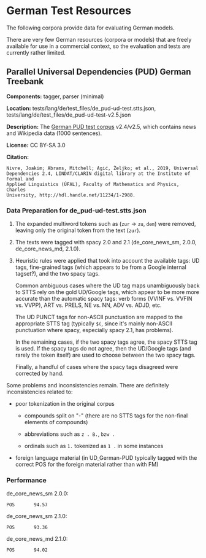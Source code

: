 # German Test Resources

The following corpora provide data for evaluating German models.

There are very few German resources (corpora or models) that are freely 
available for use in a commercial context, so the evaluation and tests 
are currently rather limited.

## Parallel Universal Dependencies (PUD) German Treebank

**Components:** tagger, parser (minimal)

**Location:** tests/lang/de/test_files/de_pud-ud-test.stts.json, tests/lang/de/test_files/de_pud-ud-test-v2.5.json

**Description:** The [German PUD test
corpus](https://github.com/UniversalDependencies/UD_German-PUD) v2.4/v2.5, which
contains news and Wikipedia data (1000 sentences).

**License:** CC BY-SA 3.0

**Citation:**

```
Nivre, Joakim; Abrams, Mitchell; Agić, Željko; et al., 2019, Universal
Dependencies 2.4, LINDAT/CLARIN digital library at the Institute of Formal and
Applied Linguistics (ÚFAL), Faculty of Mathematics and Physics, Charles
University, http://hdl.handle.net/11234/1-2988.
```

### Data Preparation for de_pud-ud-test.stts.json

1. The expanded multiword tokens such as (`zur` -> `zu`, `dem`) were removed,
leaving only the original token from the text (`zur`).

1. The texts were tagged with spacy 2.0 and 2.1 (de_core_news_sm, 2.0.0,
de_core_news_md, 2.1.0).

1. Heuristic rules were applied that took into account the available tags: UD
tags, fine-grained tags (which appears to be from a Google internal tagset?),
and the two spacy tags.

    Common ambiguous cases where the UD tag maps unambiguously back to STTS rely
on the gold UD/Google tags, which appear to be more more accurate than the
automatic spacy tags: verb forms (VVINF vs. VVFIN vs. VVPP), ART vs. PRELS, NE
vs. NN, ADV vs. ADJD, etc.

    The UD PUNCT tags for non-ASCII punctuation are mapped to the appropriate
STTS tag (typically `$(`, since it's mainly non-ASCII punctuation where spacy,
especially spacy 2.1, has problems).

    In the remaining cases, if the two spacy tags agree, the spacy STTS tag is
used. If the spacy tags do not agree, then the UD/Google tags (and rarely the
token itself) are used to choose between the two spacy tags.

    Finally, a handful of cases where the spacy tags disagreed were corrected 
    by hand.

Some problems and inconsistencies remain. There are definitely inconsistencies
related to:

* poor tokenization in the original corpus

    * compounds split on "-" (there are no STTS tags for the non-final 
      elements of compounds)

    * abbreviations such as `z . B.`, `bzw .`

    * ordinals such as `1.` tokenized as `1 .` in some instances

* foreign language material (in UD_German-PUD typically tagged with the correct
  POS for the foreign material rather than with FM)

### Performance

de_core_news_sm 2.0.0:

```
POS       94.57
```

de_core_news_sm 2.1.0:

```
POS       93.36
```

de_core_news_md 2.1.0:

```
POS       94.02
```

